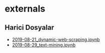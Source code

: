 # externals


<!--Index-->

## Harici Dosyalar

- [2019-08-21_dynamic-web-scraping.ipynb](./2019-08-21_dynamic-web-scraping.ipynb)
- [2019-08-29_text-mining.ipynb](./2019-08-29_text-mining.ipynb)


<!--Index-->

